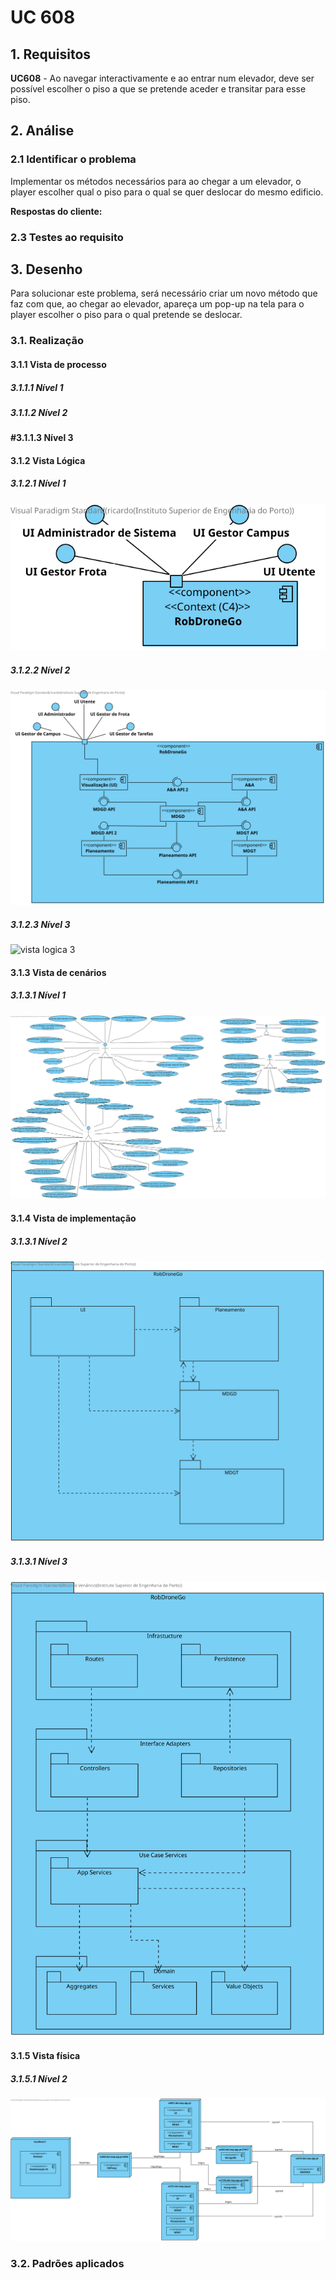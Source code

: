 # UC 608

## 1. Requisitos

**UC608** - Ao navegar interactivamente e ao entrar num elevador, deve ser possível escolher o piso a que se pretende aceder e transitar para esse piso.

## 2. Análise

### 2.1 Identificar o problema

Implementar os métodos necessários para ao chegar a um elevador, o player escolher qual o piso para o qual se quer deslocar do mesmo edificio.

**Respostas do cliente:**


### 2.3 Testes ao requisito


## 3. Desenho

Para solucionar este problema, será necessário criar um novo método que faz com que, ao chegar ao elevador, apareça um pop-up na tela para o player escolher o piso para o qual pretende se deslocar.

### 3.1. Realização

#### 3.1.1 Vista de processo

##### 3.1.1.1 Nível 1


##### 3.1.1.2  Nível 2


#### #3.1.1.3  Nível 3



#### 3.1.2 Vista Lógica

##### 3.1.2.1 Nível 1

![vista logica 1](/docs/logical_view//sprint3/level1/vl1.svg "Vista lógica - nível 1")

##### 3.1.2.2 Nível 2

![vista logica 2](/docs/logical_view/sprint3/level2/vl2.svg "Vista lógica - nível 2")

##### 3.1.2.3 Nível 3

![vista logica 3](/docs/logical_view/sprint3/level3/vl3.svg "Vista lógica - nível 3")

#### 3.1.3 Vista de cenários

##### 3.1.3.1 Nível 1

![vista cenarios 1](../../../scenario_view/level1/sv1.svg "Vista de cenários - nível 1")

#### 3.1.4 Vista de implementação

##### 3.1.3.1 Nível 2

![vista implementacao 2](/docs/implementation_view/iv2.svg "Vista implementação - nível 2")

##### 3.1.3.1 Nível 3

![vista implementacao 3](/docs/implementation_view/iv3.svg "Vista implementação - nível 3")

#### 3.1.5 Vista física

##### 3.1.5.1 Nível 2

![vista física 2](/docs/physical_view/level2/sprint3/vf2.svg "Vista física - nível 2")

### 3.2. Padrões aplicados
